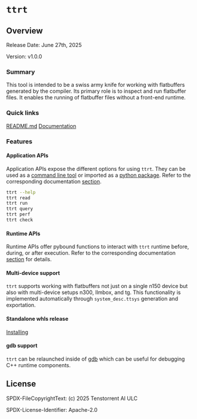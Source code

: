 # `ttrt`

## Overview
Release Date: June 27th, 2025

Version: v1.0.0

### Summary
This tool is intended to be a swiss army knife for working with flatbuffers generated by the compiler.  Its primary role is to inspect and run flatbuffer files.  It enables the running of flatbuffer files without a front-end runtime.

### Quick links
[README.md](./README.md)
[Documentation](../../../docs/src/ttrt.md)

### Features

#### Application APIs
Application APIs expose the different options for using `ttrt`. They can be used as a [command line tool](../../../docs/src/ttrt.md#command-line) or imported as a [python package](../../../docs/src/ttrt.md#ttrt-as-a-python-package). Refer to the corresponding documentation [section](../../../docs/src/ttrt.md#apis).

```bash
ttrt --help
ttrt read
ttrt run
ttrt query
ttrt perf
ttrt check
```

#### Runtime APIs
Runtime APIs offer pybound functions to interact with `ttrt` runtime before, during, or after execution. Refer to the corresponding documentation [section](../../../docs/src/ttrt.md#bonus-section-extending-runtime-to-other-fes) for details.

#### Multi-device support
`ttrt` supports working with flatbuffers not just on a single n150 device but also with multi-device setups n300, llmbox, and tg. This functionality is implemented automatically through `system_desc.ttsys` generation and exportation.

#### Standalone whls release
[Installing](../../../docs/src/ttrt.md#installing-ttrt-as-python-whls)

#### gdb support
`ttrt` can be relaunched inside of [gdb](../../../docs/src/ttrt.md#gdb) which can be useful for debugging C++ runtime components.

## License
SPDX-FileCopyrightText: (c) 2025 Tenstorrent AI ULC

SPDX-License-Identifier: Apache-2.0
